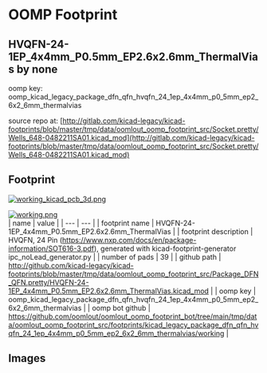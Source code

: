 # OOMP Footprint  
## HVQFN-24-1EP_4x4mm_P0.5mm_EP2.6x2.6mm_ThermalVias  by none  
  
oomp key: oomp_kicad_legacy_package_dfn_qfn_hvqfn_24_1ep_4x4mm_p0_5mm_ep2_6x2_6mm_thermalvias  
  
source repo at: [http://gitlab.com/kicad-legacy/kicad-footprints/blob/master/tmp/data/oomlout_oomp_footprint_src/Socket.pretty/Wells_648-0482211SA01.kicad_mod](http://gitlab.com/kicad-legacy/kicad-footprints/blob/master/tmp/data/oomlout_oomp_footprint_src/Socket.pretty/Wells_648-0482211SA01.kicad_mod)  
## Footprint  
  
[![working_kicad_pcb_3d.png](working_kicad_pcb_3d_600.png)](working_kicad_pcb_3d.png)  
  
[![working.png](working_600.png)](working.png)  
| name | value | 
| --- | --- | 
| footprint name | HVQFN-24-1EP_4x4mm_P0.5mm_EP2.6x2.6mm_ThermalVias | 
| footprint description | HVQFN, 24 Pin (https://www.nxp.com/docs/en/package-information/SOT616-3.pdf), generated with kicad-footprint-generator ipc_noLead_generator.py | 
| number of pads | 39 | 
| github path | http://github.com/kicad-legacy/kicad-footprints/blob/master/tmp/data/oomlout_oomp_footprint_src/Package_DFN_QFN.pretty/HVQFN-24-1EP_4x4mm_P0.5mm_EP2.6x2.6mm_ThermalVias.kicad_mod | 
| oomp key | oomp_kicad_legacy_package_dfn_qfn_hvqfn_24_1ep_4x4mm_p0_5mm_ep2_6x2_6mm_thermalvias | 
| oomp bot github | https://github.com/oomlout/oomlout_oomp_footprint_bot/tree/main/tmp/data/oomlout_oomp_footprint_src/footprints/kicad_legacy_package_dfn_qfn_hvqfn_24_1ep_4x4mm_p0_5mm_ep2_6x2_6mm_thermalvias/working | 
## Images  
